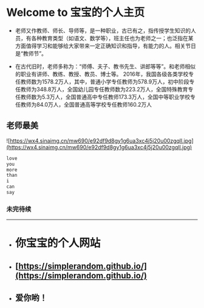 # Welcome to 宝宝的个人主页

- 老师又作教师、师长、导师等，是一种职业，古已有之，指传授学生知识的人员，有各种教育类型（如语文、数学等），班主任也为老师之一；也泛指在某方面值得学习和能够给大家带来一定正确知识和指导，有能力的人。相关节日是“教师节”。

- 在古代旧时，老师多称为：“师傅、夫子、教书先生、讲郎等等”。和老师相似的职业有讲师、教练、教授、教员、博士等。
2016年，我国各级各类学校专任教师数为1578.2万人，其中，普通小学专任教师为578.9万人，初中阶段专任教师为348.8万人，全国幼儿园专任教师数为223.2万人，全国特殊教育专任教师数为5.3万人，全国普通高中专任教师173.3万人，全国中等职业学校专任教师为84.0万人，全国普通高等学校专任教师160.2万人

## 老师最美
![https://wx4.sinaimg.cn/mw690/e92df9d8gy1g6ua3xc4j5j20u00zgqll.jpg](https://wx4.sinaimg.cn/mw690/e92df9d8gy1g6ua3xc4j5j20u00zgqll.jpg)



```markdown
love
you 
more
than
i 
can 
say
```

### 未完待续

<hr>

- # 你宝宝的个人网站
- ## [https://simplerandom.github.io/](https://simplerandom.github.io/)
- ## 爱你哟！
